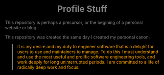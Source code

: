 <style>
 blockquote {
   color: orange
 }  

 html {
   background-color: black;
 }
 body {
   color: gray;
 }
</style>

<body>

<h1 style="text-align: center" >Profile Stuff</h1>

<main>
 <p>
 This repository is perhaps a precursor, or the begining of a personal website or blog.  
 </p>
 <p>
 This repository was created the same day I created my personal canon.
 <blockquote> It is my desire and my duty to engineer software that is a delight for users to use and maintainers to manage. To do this I must understand and use the most useful and prolific software engineering tools, and work deeply for long uninterrupted  periods. I am committed to a life of radically deep work and focus.<blockquote>
 </p>

<main>




</body>